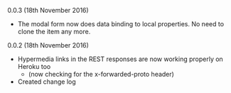 0.0.3 (18th November 2016)

* The modal form now does data binding to local properties. No need to clone the item any more.

0.0.2 (18th November 2016)

* Hypermedia links in the REST responses are now working properly on Heroku too
    * (now checking for the x-forwarded-proto header)
* Created change log 
